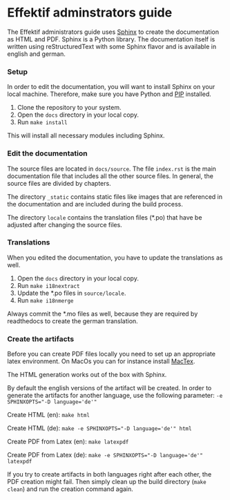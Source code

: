 Effektif adminstrators guide
============================

The Effektif administrators guide uses [Sphinx](http://sphinx-doc.org/) to create the documentation as HTML and PDF. Sphinx is a Python library. The documentation itself is written using reStructuredText with some Sphinx flavor and is available in english and german.

### Setup 
In order to edit the documentation, you will want to install Sphinx on your local machine. Therefore, make sure you have Python and [PIP](https://pypi.python.org/pypi/pip) installed.

1. Clone the repository to your system.
2. Open the `docs` directory in your local copy. 
3. Run `make install`

This will install all necessary modules including Sphinx.

### Edit the documentation
The source files are located in `docs/source`. The file `index.rst` is the main documentation file that includes all the other source files. In general, the source files are divided by chapters.

The directory `_static` contains static files like images that are referenced in the documentation and are included during the build process.

The directory `locale` contains the translation files (\*.po) that have be adjusted after changing the source files.

### Translations
When you edited the documentation, you have to update the translations as well.

1. Open the `docs` directory in your local copy. 
2. Run `make i18nextract`
3. Update the \*.po files in `source/locale`.
4. Run `make i18nmerge`

Always commit the \*.mo files as well, because they are required by readthedocs to create the german translation.

### Create the artifacts
Before you can create PDF files locally you need to set up an appropriate latex environment. On MacOs you can for instance install [MacTex](http://tug.org/mactex/).

The HTML generation works out of the box with Sphinx.

By default the english versions of the artifact will be created. In order to generate the artifacts for another language, use the following parameter:
`-e SPHINXOPTS="-D language='de'"`

Create HTML (en):
`make html`

Create HTML (de):
`make -e SPHINXOPTS="-D language='de'" html`

Create PDF from Latex (en):
`make latexpdf`

Create PDF from Latex (de): 
`make -e SPHINXOPTS="-D language='de'" latexpdf`

If you try to create artifacts in both languages right after each other, the PDF creation might fail. Then simply clean up the build directory (`make clean`) and run the creation command again.